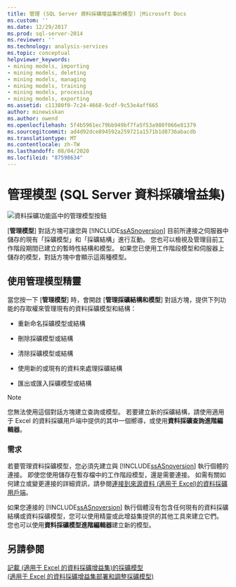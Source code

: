 ```yaml
---
title: 管理 (SQL Server 資料採礦增益集的模型) |Microsoft Docs
ms.custom: ''
ms.date: 12/29/2017
ms.prod: sql-server-2014
ms.reviewer: ''
ms.technology: analysis-services
ms.topic: conceptual
helpviewer_keywords:
- mining models, importing
- mining models, deleting
- mining models, managing
- mining models, training
- mining models, processing
- mining models, exporting
ms.assetid: c11380f0-7c24-4668-9cdf-9c53e4aff665
author: minewiskan
ms.author: owend
ms.openlocfilehash: 5f4b5961ec79bb949bf7fa5f53a980f066e81379
ms.sourcegitcommit: ad4d92dce894592a259721a1571b1d8736abacdb
ms.translationtype: MT
ms.contentlocale: zh-TW
ms.lasthandoff: 08/04/2020
ms.locfileid: "87598634"
---
```

# <a name="manage-models-sql-server-data-mining-add-ins"></a>管理模型 (SQL Server 資料採礦增益集)
  ![資料採礦功能區中的管理模型按鈕](media/dmc-manage.gif "資料採礦功能區中的管理模型按鈕")  
  
 [**管理模型**] 對話方塊可讓您與 [!INCLUDE[ssASnoversion](../includes/ssasnoversion-md.md)] 目前所連接之伺服器中儲存的現有「採礦模型」和「採礦結構」進行互動。 您也可以檢視及管理目前工作階段期間已建立的暫時性結構和模型。 如果您已使用工作階段模型和伺服器上儲存的模型，對話方塊中會顯示這兩種模型。  
  
## <a name="using-the-manage-models-wizard"></a>使用管理模型精靈  
 當您按一下 [**管理模型**] 時，會開啟 [**管理採礦結構和模型**] 對話方塊，提供下列功能的存取權來管理現有的資料採礦模型和結構：  
  
-   重新命名採礦模型或結構  
  
-   刪除採礦模型或結構  
  
-   清除採礦模型或結構  
  
-   使用新的或現有的資料來處理採礦結構  
  
-   匯出或匯入採礦模型或結構  
  
> [!NOTE]  
>  您無法使用這個對話方塊建立查詢或模型。 若要建立新的採礦結構，請使用適用于 Excel 的資料採礦用戶端中提供的其中一個嚮導，或使用**資料採礦查詢進階編輯器**。  
  
### <a name="requirements"></a>需求  
 若要管理資料採礦模型，您必須先建立與 [!INCLUDE[ssASnoversion](../includes/ssasnoversion-md.md)] 執行個體的連接。 即使您使用儲存在暫存檔中的工作階段模型，還是需要連接。 如需有關如何建立或變更連接的詳細資訊，請參閱[連接到來源資料 &#40;適用于 Excel&#41;的資料採礦用戶端](connect-to-source-data-data-mining-client-for-excel.md)。  
  
 如果您連接的 [!INCLUDE[ssASnoversion](../includes/ssasnoversion-md.md)] 執行個體沒有包含任何現有的資料採礦結構或資料採礦模型，您可以使用精靈或此增益集提供的其他工具來建立它們。 您也可以使用**資料採礦模型進階編輯器**建立新的模型。  
  
## <a name="see-also"></a>另請參閱  
 [記載 &#40;適用于 Excel 的資料採礦增益集&#41;的採礦模型](documenting-mining-models-data-mining-add-ins-for-excel.md)   
 [&#40;適用于 Excel 的資料採礦增益集部署和調整採礦模型&#41;](deploying-and-scaling-mining-models-data-mining-add-ins-for-excel.md)   

  
